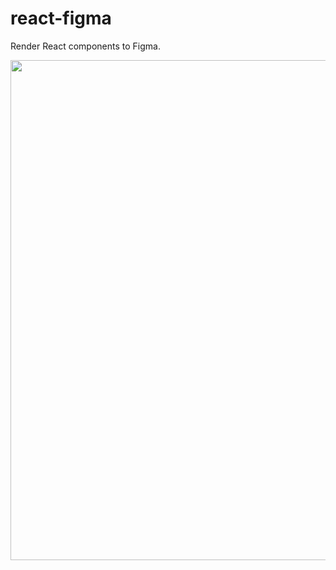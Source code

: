 # react-figma

Render React components to Figma.

<p align="center"><img src="./demo.gif" width="800"></p>
